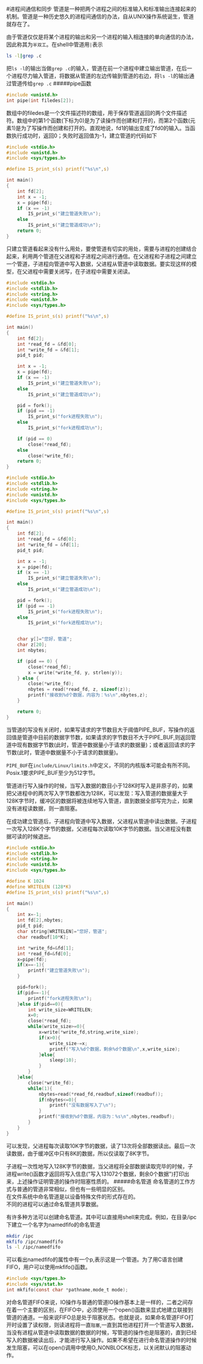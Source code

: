 #进程间通信和同步
管道是一种把两个进程之间的标准输入和标准输出连接起来的机制。管道是一种历史悠久的进程间通信的办法，自从UNIX操作系统诞生，管道就存在了。

由于管道仅仅是将某个进程的输出和另一个进程的输入相连接的单向通信的办法，因此称其为`半双工`。在shell中管道用`|`表示
```bash
ls -l|grep .c
```
把`ls -l`的输出当做`grep .c`的输入，管道在前一个进程中建立输出管道，在后一个进程尽力输入管道，将数据从管道的左边传输到管道的右边，将`ls -l`的输出通过管道传给`grep .c`
#####pipe函数
```c
#include <unistd.h>
int pipe(int filedes[2]);
```
数组中的filedes是一个文件描述符的数组，用于保存管道返回的两个文件描述符。数组中的第1个函数(下标为0)是为了读操作而创建和打开的，而第2个函数(元素1)是为了写操作而创建和打开的。直观地说，fd1的输出变成了fd0的输入。当函数执行成功时，返回0；失败时返回值为-1，建立管道的代码如下
```c
#include <stdio.h>
#include <unistd.h>
#include <sys/types.h>

#define IS_print_s(s) printf("%s\n",s)

int main()
{
	int fd[2];
	int x = -1;
	x = pipe(fd);
	if (x == -1)
		IS_print_s("建立管道失败\n");
	else
		IS_print_s("建立管道成功\n");
	return 0;
}
```
只建立管道看起来没有什么用处，要使管道有切实的用处，需要与进程的创建结合起来，利用两个管道在父进程和子进程之间进行通信。在父进程和子进程之间建立一个管道，子进程向管道中写入数据，父进程从管道中读取数据。要实现这样的模型，在父进程中需要关闭写，在子进程中需要关闭读。
```c
#include <stdio.h>
#include <stdlib.h>
#include <string.h>
#include <unistd.h>
#include <sys/types.h>

#define IS_print_s(s) printf("%s\n",s)

int main()
{
	int fd[2];
	int *read_fd = &fd[0];
	int *write_fd = &fd[1];
	pid_t pid;

	int x = -1;
	x = pipe(fd);
	if (x == -1)
		IS_print_s("建立管道失败\n");
	else
		IS_print_s("建立管道成功\n");

	pid = fork();
	if (pid == -1)
		IS_print_s("fork进程失败\n");
	else
		IS_print_s("fork进程成功\n");

	if (pid == 0)
		close(*read_fd);
	else
		close(*write_fd);
	return 0;
}
```
```c
#include <stdio.h>
#include <stdlib.h>
#include <string.h>
#include <unistd.h>
#include <sys/types.h>

#define IS_print_s(s) printf("%s\n",s)

int main()
{
	int fd[2];
	int *read_fd = &fd[0];
	int *write_fd = &fd[1];
	pid_t pid;

	int x = -1;
	x = pipe(fd);
	if (x == -1)
		IS_print_s("建立管道失败\n");
	else
		IS_print_s("建立管道成功\n");

	pid = fork();
	if (pid == -1)
		IS_print_s("fork进程失败\n");
	else
		IS_print_s("fork进程成功\n");


	char y[]="您好，管道";
	char z[20];
	int nbytes;

	if (pid == 0) {
		close(*read_fd);
		x = write(*write_fd, y, strlen(y));
	} else {
		close(*write_fd);
		nbytes = read(*read_fd, z, sizeof(z));
		printf("接收到%d个数据，内容为：%s\n",nbytes,z);
	}

	return 0;
}
```
当管道的写没有关闭时，如果写请求的字节数目大于阈值PIPE_BUF，写操作的返回值是管道中目前的数据字节数，如果请求的字节数目不大于PIPE_BUF,则返回管道中现有数据字节数(此时，管道中数据量小于请求的数据量)；或者返回请求的字节数(此时，管道中数据量不小于请求的数据量)。

`PIPE_BUF`在`include/Linux/limits.h`中定义，不同的内核版本可能会有所不同。Posix.1要求PIPE_BUF至少为512字节。

管道进行写入操作的时候，当写入数据的数目小于128K时写入是非原子的，如果把父进程中的两次写入字节数都改为128K，可以发现：写入管道的数据量大于128K字节时，缓冲区的数据将被连续地写入管道，直到数据全部写完为止，如果没有进程读数据，则一直阻塞。

在成功建立管道后，子进程向管道中写入数据，父进程从管道中读出数据。子进程一次写入128K个字节的数据，父进程每次读取10K字节的数据。当父进程没有数据可读的时候退出。
```c
#include <stdio.h>
#include <stdlib.h>
#include <string.h>
#include <unistd.h>
#include <sys/types.h>

#define K 1024
#define WRITELEN (128*K)
#define IS_print_s(s) printf("%s\n",s)

int main()
{
	int x=-1;
	int fd[2],nbytes;
	pid_t pid;
	char string[WRITELEN]="您好，管道";
	char readbuf[10*K];

	int *write_fd=&fd[1];
	int *read_fd=&fd[0];
	x=pipe(fd);
	if(x==-1){
		printf("建立管道失败\n");
	}

	pid=fork();
	if(pid==-1){
		printf("fork进程失败\n");
	}else if(pid==0){
		int write_size=WRITELEN;
		x=0;
		close(*read_fd);
		while(write_size>=0){
			x=write(*write_fd,string,write_size);
			if(x>0){
				write_size-=x;
				printf("写入%d个数据，剩余%d个数据\n",x,write_size);
			}else{
				sleep(10);
			}
		}
	}else{
		close(*write_fd);
		while(1){
			nbytes=read(*read_fd,readbuf,sizeof(readbuf));
			if(nbytes<=0){
				printf("没有数据写入了\n");
			}
			printf("接收到%d个数据，内容为：%s\n",nbytes,readbuf);
		}
	}
}
```
可以发现，父进程每次读取10K字节的数据，读了13次将全部数据读出。最后一次读数据，由于缓冲区中只有8K的数据，所以仅读取了8K字节。

子进程一次性地写入128K字节的数据，当父进程将全部数据读取完毕的时候，子进程write()函数才返回将写入信息("写入131072个数据，剩余0个数据")打印出来，上述操作证明管道的操作时阻塞性质的。
#####命名管道
命名管道的工作方式与普通的管道非常相似，但也有一些明显的区别。			
在文件系统中命名管道是以设备特殊文件的形式存在的。				
不同的进程可以通过命名管道共享数据。

有许多种方法可以创建命名管道。其中可以直接用shell来完成。例如，在目录/ipc下建立一个名字为namedfifo的命名管道
```bash
mkdir /ipc
mkfifo /ipc/namedfifo
ls -l /ipc/namedfifo
```
可以看出namedfifo的属性中有一个p,表示这是一个管道。为了用C语言创建FIFO，用户可以使用mkfifo()函数。
```c
#include <sys/types.h>
#include <sys/stat.h>
int mkfifo(const char *pathname,mode_t mode);
```
对命名管道FIFO来说，IO操作与普通的管道IO操作基本上是一样的，二者之间存在着一个主要的区别，在FIFO中，必须使用一个open()函数来显式地建立联接到管道的通道。一般来说FIFO总是处于阻塞状态。也就是说，如果命名管道FIFO打开时设置了读权限，则读进程将一直`阻塞`,一直到其他进程打开一个管道写入数据，当没有进程从管道中读取数据的数据的时候，写管道的操作也是阻塞的，直到已经写入的数据被读出后，才能进行写入操作。如果不希望在进行命名管道操作的时候发生阻塞，可以在open()调用中使用O_NONBLOCK标志，以关闭默认的阻塞动作。